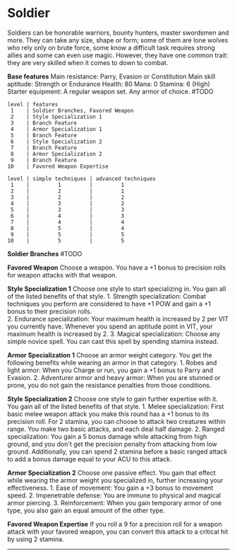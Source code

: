 # Soldier
Soldiers can be honorable warriors, bounty hunters, master swordsmen and more. They can take any size, shape or form; some of them are lone wolves who rely only on brute force, some know a difficult task requires strong allies and some can even use magic. However, they have one common trait: they are very skilled when it comes to down to combat.

**Base features**
	Main resistance: Parry, Evasion or Constitution
	Main skill aptitude: Strength or Endurance
	Health: 80
	Mana: 0
	Stamina: 6 (High)
	Starter equipment:
		A regular weapon set.
		Any armor of choice.
		#TODO 

```soldier_class_features
level | features
 1    | Soldier Branches, Favored Weapon
 2    | Style Specialization 1
 3    | Branch Feature
 4    | Armor Specialization 1
 5    | Branch Feature
 6    | Style Specialization 2
 7    | Branch Feature
 8    | Armor Specialization 2
 9    | Branch Feature
10    | Favored Weapon Expertise
```

```soldier_technique_amount
level | simple techniques | advanced techniques
 1    |         1         |         1
 2    |         2         |         1
 3    |         2         |         2
 4    |         3         |         2
 5    |         3         |         3
 6    |         4         |         3
 7    |         4         |         4
 8    |         5         |         4
 9    |         5         |         5
10    |         5         |         5
```

**Soldier Branches**
	#TODO 

**Favored Weapon**
	Choose a weapon. You have a +1 bonus to precision rolls for weapon attacks with that weapon.

**Style Specialization 1**
	Choose one style to start specializing in. You gain all of the listed benefits of that style.
	1. Strength specialization:
		Combat techniques you perform are considered to have +1 POW and gain a +1 bonus to their precision rolls.  
	2. Endurance specialization:
		Your maximum health is increased by 2 per VIT you currently have. 
		Whenever you spend an aptitude point in VIT, your maximum health is increased by 2.
	3. Magical specialization: 
		Choose any simple novice spell. You can cast this spell by spending stamina instead.

**Armor Specialization 1**
	Choose an armor weight category. You get the following benefits while wearing an armor in that category.
	1. Robes and light armor:
		When you Charge or run, you gain a +1 bonus to Parry and Evasion.
	2. Adventurer armor and heavy armor:
		When you are stunned or prone, you do not gain the resistance penalties from those conditions.

**Style Specialization 2**
	Choose one style to gain further expertise with it. You gain all of the listed benefits of that style.
	1. Melee specialization:
		First basic melee weapon attack you make this round has a +1 bonus to its precision roll.
		For 2 stamina, you can choose to attack two creatures within range. You make two basic attacks, and each deal half damage.
	2. Ranged specialization:
		You gain a 5 bonus damage while attacking from high ground, and you don't get the precision penalty from attacking from low ground.
		Additionally, you can spend 2 stamina before a basic ranged attack to add a bonus damage equal to your ACU to this attack.

**Armor Specialization 2**
	Choose one passive effect. You gain that effect while wearing the armor weight you specialized in, further increasing your effectiveness.
	1. Ease of movement:
		You gain a +3 bonus to movement speed. 
	2. Impenetrable defense:
		You are immune to physical and magical armor piercing.
	3. Reinforcement:
		When you gain temporary armor of one type, you also gain an equal amount of the other type.

**Favored Weapon Expertise**
	If you roll a 9 for a precision roll for a weapon attack with your favored weapon, you can convert this attack to a critical hit by using 2 stamina.

---
